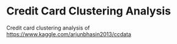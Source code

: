 # Credit Card Clustering Analysis
Credit card clustering analysis of https://www.kaggle.com/arjunbhasin2013/ccdata


